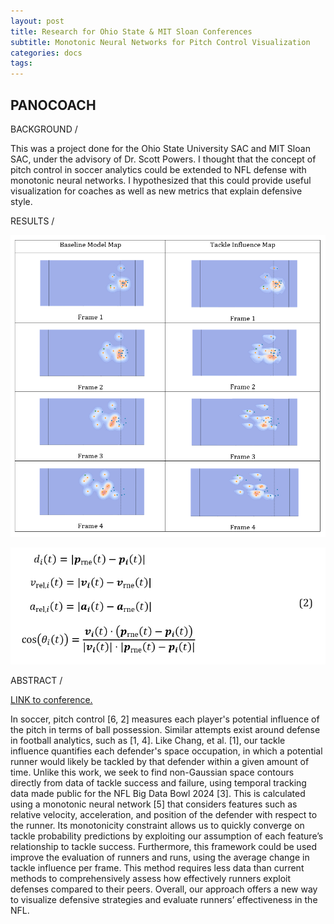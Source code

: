 ```yaml
---
layout: post
title: Research for Ohio State & MIT Sloan Conferences
subtitle: Monotonic Neural Networks for Pitch Control Visualization
categories: docs
tags:
---
```


## PANOCOACH

BACKGROUND /

This was a project done for the Ohio State University SAC and MIT Sloan SAC, under the advisory of Dr. Scott Powers. I thought that the concept of pitch control in soccer analytics could be extended to NFL defense with monotonic neural networks. I hypothesized that this could provide useful visualization for coaches as well as new metrics that explain defensive style.

RESULTS /

![example image][my-image]

[my-image]: assets/images/mitssacRES.png "An exemplary image"

![example image 2][my-image 2]

[my-image 2]: assets/images/mitssacEQ.png "An exemplary image"

ABSTRACT /

[LINK to conference.](https://buckeyemailosu-my.sharepoint.com/personal/ruddy_19_osu_edu/_layouts/15/onedrive.aspx?id=%2Fpersonal%2Fruddy%5F19%5Fosu%5Fedu%2FDocuments%2F2024%20SAA%20Conference%20Program%20%283%29%2Epdf&parent=%2Fpersonal%2Fruddy%5F19%5Fosu%5Fedu%2FDocuments&ga=1)

In soccer, pitch control [6, 2] measures each player's potential influence of the pitch in terms of ball possession. Similar attempts exist around defense in football analytics, such as [1, 4]. Like Chang, et al. [1], our tackle influence quantifies each defender's space occupation, in which a potential runner would likely be tackled by that defender within a given amount of time. Unlike this work, we seek to find non-Gaussian space contours directly from data of tackle success and failure, using temporal tracking data made public for the NFL Big Data Bowl 2024 [3]. This is calculated using a monotonic neural network [5] that considers features such as relative velocity, acceleration, and position of the defender with respect to the runner. Its monotonicity constraint allows us to quickly converge on tackle probability predictions by exploiting our assumption of each feature’s relationship to tackle success. Furthermore, this framework could be used improve the evaluation of runners and runs, using the average change in tackle influence per frame. This method requires less data than current methods to comprehensively assess how effectively runners exploit defenses compared to their peers. Overall, our approach offers a new way to visualize defensive strategies and evaluate runners’ effectiveness in the NFL.
